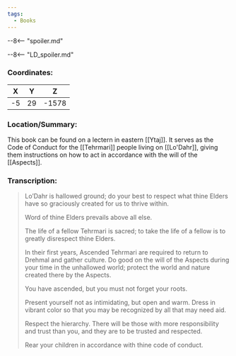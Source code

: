 ```yaml
---
tags:
  - Books
---
```


--8<-- "spoiler.md"

--8<-- "LD_spoiler.md"

### Coordinates:
| **X** | **Y**| **Z** |
|:-----:|:----:|:-----:|
|-5  |29   |-1578  |

### Location/Summary:
This book can be found on a lectern in eastern [[Ytaj]]. It serves as the Code of Conduct for the [[Tehrmari]] people living on [[Lo'Dahr]], giving them instructions on how to act in accordance with the will of the [[Aspects]].

### Transcription:
> Lo’Dahr is hallowed ground; do your best to respect what thine Elders have so graciously created for us to thrive within.
>
> Word of thine Elders prevails above all else.
>
> The life of a fellow Tehrmari is sacred; to take the life of a fellow is to greatly disrespect thine Elders.
>
> In their first years, Ascended Tehrmari are required to return to Drehmal and gather culture. Do good on the will of the Aspects during your time in the unhallowed world; protect the world and nature created there by the Aspects.
>
> You have ascended, but you must not forget your roots.
>
> Present yourself not as intimidating, but open and warm. Dress in vibrant color so that you may be recognized by all that may need aid.
>
> Respect the hierarchy. There will be those with more responsibility and trust than you, and they are to be trusted and respected.
>
> Rear your children in accordance with thine code of conduct.

